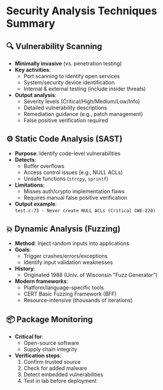 # Security Analysis Techniques Summary

## 🔍 Vulnerability Scanning
- **Minimally invasive** (vs. penetration testing)
- **Key activities**:
  - Port scanning to identify open services
  - System/security device identification
  - Internal & external testing (include insider threats)
- **Output analysis**:
  - Severity levels (Critical/High/Medium/Low/Info)
  - Detailed vulnerability descriptions
  - Remediation guidance (e.g., patch management)
  - False positive verification required

## ⚙️ Static Code Analysis (SAST)
- **Purpose**: Identify code-level vulnerabilities
- **Detects**:
  - Buffer overflows
  - Access control issues (e.g., NULL ACLs)
  - Unsafe functions (`strcpy`, `sprintf`)
- **Limitations**:
  - Misses auth/crypto implementation flaws
  - Requires manual false positive verification
- **Output example**:  
  `test.c:73 - Never create NULL ACLs (Critical CWE-220)`

## 💥 Dynamic Analysis (Fuzzing)
- **Method**: Inject random inputs into applications
- **Goals**:
  - Trigger crashes/errors/exceptions
  - Identify input validation weaknesses
- **History**: 
  - Originated 1988 (Univ. of Wisconsin "Fuzz Generator")
- **Modern frameworks**:
  - Platform/language-specific tools
  - CERT Basic Fuzzing Framework (BFF)
  - Resource-intensive (thousands of iterations)

## 📦 Package Monitoring
- **Critical for**: 
  - Open-source software
  - Supply chain integrity
- **Verification steps**:
  1. Confirm trusted source
  2. Check for added malware
  3. Detect embedded vulnerabilities
  4. Test in lab before deployment
